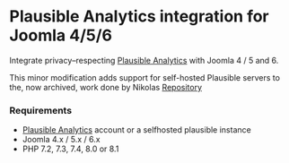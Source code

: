 # Plausible Analytics integration for Joomla 4/5/6

Integrate privacy–respecting [Plausible Analytics](http://plausible.io) with Joomla 4 / 5 and 6.

This minor modification adds support for self-hosted Plausible servers to the, now archived, work done by Nikolas
[Repository](https://github.com/nikosdion/plg_system_plausible)

### Requirements

* [Plausible Analytics](http://plausible.io) account or a selfhosted plausible instance
* Joomla 4.x / 5.x / 6.x 
* PHP 7.2, 7.3, 7.4, 8.0 or 8.1
